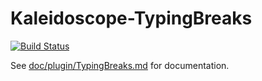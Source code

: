 # Kaleidoscope-TypingBreaks

[![Build Status][travis:image]][travis:status]

 [travis:image]: https://travis-ci.org/keyboardio/Kaleidoscope-TypingBreaks.svg?branch=master
 [travis:status]: https://travis-ci.org/keyboardio/Kaleidoscope-TypingBreaks

See [doc/plugin/TypingBreaks.md](doc/plugin/TypingBreaks.md) for documentation.
